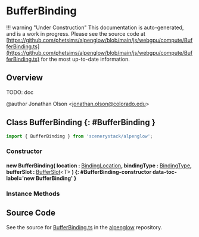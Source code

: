 # BufferBinding

!!! warning "Under Construction"
    This documentation is auto-generated, and is a work in progress. Please see the source code at
    [https://github.com/phetsims/alpenglow/blob/main/js/webgpu/compute/BufferBinding.ts](https://github.com/phetsims/alpenglow/blob/main/js/webgpu/compute/BufferBinding.ts) for the most up-to-date information.

## Overview

TODO: doc

@author Jonathan Olson &lt;jonathan.olson@colorado.edu&gt;

## Class BufferBinding {: #BufferBinding }


```js
import { BufferBinding } from 'scenerystack/alpenglow';
```
### Constructor

#### new BufferBinding( location : <span style="font-weight: 400;">[BindingLocation](../alpenglow/BindingLocation.md)</span>, bindingType : <span style="font-weight: 400;">[BindingType](../alpenglow/BindingType.md)</span>, bufferSlot : <span style="font-weight: 400;">[BufferSlot](../alpenglow/BufferSlot.md)&lt;T&gt;</span> ) {: #BufferBinding-constructor data-toc-label='new BufferBinding' }

### Instance Methods





## Source Code

See the source for [BufferBinding.ts](https://github.com/phetsims/alpenglow/blob/main/js/webgpu/compute/BufferBinding.ts) in the [alpenglow](https://github.com/phetsims/alpenglow) repository.
